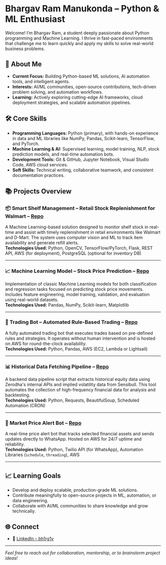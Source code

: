 # Bhargav Ram Manukonda – Python & ML Enthusiast

Welcome! I’m Bhargav Ram, a student deeply passionate about Python programming and Machine Learning. I thrive in fast-paced environments that challenge me to learn quickly and apply my skills to solve real-world business problems.

## 🚀 About Me

- **Current Focus:** Building Python-based ML solutions, AI automation tools, and intelligent agents.
- **Interests:** AI/ML communities, open-source contributions, tech-driven problem solving, and automation workflows.
- **Learning:** Actively exploring cutting-edge AI frameworks, cloud deployment strategies, and scalable automation pipelines.

## 🛠️ Core Skills

- **Programming Languages:** Python (primary), with hands-on experience in data and ML libraries like NumPy, Pandas, Scikit-learn, TensorFlow, and PyTorch.
- **Machine Learning & AI:** Supervised learning, model training, NLP, stock prediction models, and real-time automation bots.
- **Development Tools:** Git & GitHub, Jupyter Notebook, Visual Studio Code, AWS cloud services.
- **Soft Skills:** Technical writing, collaborative teamwork, and consistent documentation practices.

## 📚 Projects Overview

### 📦 Smart Shelf Management – Retail Stock Replenishment for Walmart – [Repo](#)  
A Machine Learning-based solution designed to monitor shelf stock in real-time and assist with timely replenishment in retail environments like Walmart and D-Mart. The system uses computer vision and ML to track item availability and generate refill alerts.  
**Technologies Used:** Python, OpenCV, TensorFlow/PyTorch, Flask, REST API, AWS (for deployment), PostgreSQL (optional for inventory DB)

---

### 📈 Machine Learning Model – Stock Price Prediction – [Repo](#)  
Implementation of classic Machine Learning models for both classification and regression tasks focused on predicting stock price movements. Includes feature engineering, model training, validation, and evaluation using real-world datasets.  
**Technologies Used:** Pandas, NumPy, Scikit-learn, Matplotlib

---

### 🤖 Trading Bot – Automated Rule-Based Trading – [Repo](#)  
A fully automated trading bot that executes trades based on pre-defined rules and strategies. It operates without human intervention and is hosted on AWS for round-the-clock availability.  
**Technologies Used:** Python, Pandas, AWS (EC2, Lambda or Lightsail)

---

### 📊 Historical Data Fetching Pipeline – [Repo](#)  
A backend data pipeline script that extracts historical equity data using Zerodha's internal APIs and implied volatility data from Sensibull. This tool automates the collection of high-frequency financial data for analysis and backtesting.  
**Technologies Used:** Python, Requests, BeautifulSoup, Scheduled Automation (CRON)

---

### 🔔 Market Price Alert Bot – [Repo](#)  
A real-time price alert bot that tracks selected financial assets and sends updates directly to WhatsApp. Hosted on AWS for 24/7 uptime and reliability.  
**Technologies Used:** Python, Twilio API (for WhatsApp), Automation Libraries (`schedule`, `threading`), AWS

---

## 📈 Learning Goals

- Develop and deploy scalable, production-grade ML solutions.
- Contribute meaningfully to open-source projects in ML, automation, or data engineering.
- Collaborate with AI/ML communities to share knowledge and grow technically.

## 🌐 Connect

- 🔗 [LinkedIn – bh1rg1v](https://www.linkedin.com/in/bh1rg1v/)

---

*Feel free to reach out for collaboration, mentorship, or to brainstorm project ideas!*
